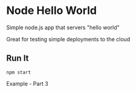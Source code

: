 # Node Hello World

Simple node.js app that servers "hello world"

Great for testing simple deployments to the cloud

## Run It

`npm start`

Example - Part 3
